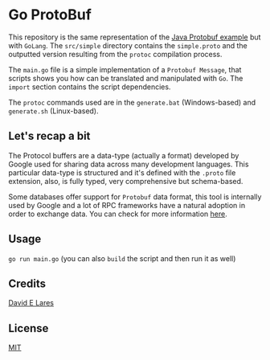 # Go ProtoBuf

This repository is the same representation of the [Java Protobuf example](https://github.com/davidlares/java-protobuf) but with `GoLang`. The `src/simple` directory contains the `simple.proto` and the outputted version resulting from the `protoc` compilation process.

The `main.go` file is a simple implementation of a `Protobuf Message`, that scripts shows you how can be translated and manipulated with `Go`. The `import` section contains the script dependencies.

The `protoc` commands used are in the `generate.bat` (Windows-based) and `generate.sh` (Linux-based).

## Let's recap a bit

The Protocol buffers are a data-type (actually a format) developed by Google used for sharing data across many development languages. This particular data-type is structured and it's defined with the `.proto` file extension, also, is fully typed, very comprehensive but schema-based.

Some databases offer support for `Protobuf` data format, this tool is internally used by Google and a lot of RPC frameworks have a natural adoption in order to exchange data. You can check for more information [here](https://developers.google.com/protocol-buffers/).

## Usage

`go run main.go` (you can also `build` the script and then run it as well)

## Credits

 [David E Lares](https://twitter.com/davidlares3)

## License

 [MIT](https://opensource.org/licenses/MIT)
